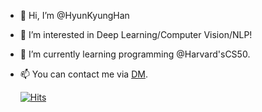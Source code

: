 - 👋 Hi, I’m @HyunKyungHan
- 👀 I’m interested in Deep Learning/Computer Vision/NLP!
- 🌱 I’m currently learning programming @Harvard'sCS50.
- 📫 You can contact me via [DM](https://www.instagram.com/gang_.r._.g).



  [![Hits](https://hits.seeyoufarm.com/api/count/incr/badge.svg?url=https%3A%2F%2Fgithub.com%2FHyunKyungHan&count_bg=%239A59E2&title_bg=%23555555&icon=&icon_color=%23E7E7E7&title=hits&edge_flat=false)](https://hits.seeyoufarm.com)
<!---
HyunKyungHan/HyunKyungHan is a ✨ special ✨ repository because its `README.md` (this file) appears on your GitHub profile.
You can click the Preview link to take a look at your changes.
--->
